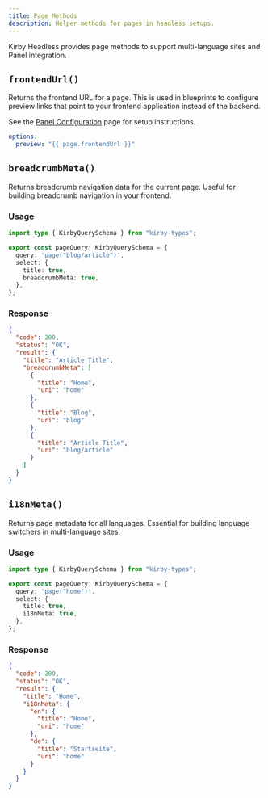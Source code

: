 ```yaml
---
title: Page Methods
description: Helper methods for pages in headless setups.
---
```


Kirby Headless provides page methods to support multi-language sites and Panel integration.

## `frontendUrl()`

Returns the frontend URL for a page. This is used in blueprints to configure preview links that point to your frontend application instead of the backend.

See the [Panel Configuration](/docs/headless/configuration/panel) page for setup instructions.

```yaml [site/blueprints/pages/default.yml]
options:
  preview: "{{ page.frontendUrl }}"
```

## `breadcrumbMeta()`

Returns breadcrumb navigation data for the current page. Useful for building breadcrumb navigation in your frontend.

### Usage

```ts
import type { KirbyQuerySchema } from "kirby-types";

export const pageQuery: KirbyQuerySchema = {
  query: 'page("blog/article")',
  select: {
    title: true,
    breadcrumbMeta: true,
  },
};
```

### Response

```json
{
  "code": 200,
  "status": "OK",
  "result": {
    "title": "Article Title",
    "breadcrumbMeta": [
      {
        "title": "Home",
        "uri": "home"
      },
      {
        "title": "Blog",
        "uri": "blog"
      },
      {
        "title": "Article Title",
        "uri": "blog/article"
      }
    ]
  }
}
```

## `i18nMeta()`

Returns page metadata for all languages. Essential for building language switchers in multi-language sites.

### Usage

```ts
import type { KirbyQuerySchema } from "kirby-types";

export const pageQuery: KirbyQuerySchema = {
  query: 'page("home")',
  select: {
    title: true,
    i18nMeta: true,
  },
};
```

### Response

```json
{
  "code": 200,
  "status": "OK",
  "result": {
    "title": "Home",
    "i18nMeta": {
      "en": {
        "title": "Home",
        "uri": "home"
      },
      "de": {
        "title": "Startseite",
        "uri": "home"
      }
    }
  }
}
```
